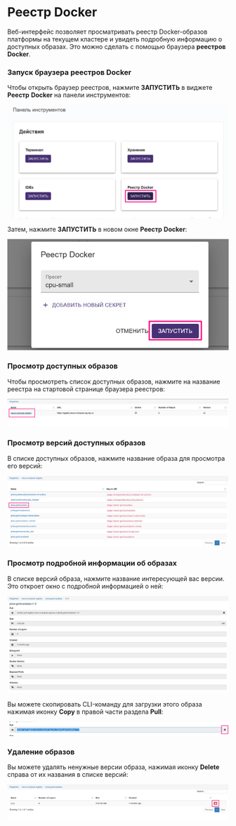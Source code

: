 # Реестр Docker

Веб-интерфейс позволяет просматривать реестр Docker-образов платформы на текущем кластере и увидеть подробную информацию о доступных образах. Это можно сделать с помощью браузера **реестров Docker**.  

### Запуск браузера реестров Docker

Чтобы открыть браузер реестров, нажмите **ЗАПУСТИТЬ** в виджете **Реестр** **Docker** на панели инструментов:

![](../.gitbook/assets/image%20%28134%29.png)

Затем, нажмите **ЗАПУСТИТЬ** в новом окне **Реестр** **Docker**:

![](../.gitbook/assets/image%20%28137%29.png)

### Просмотр доступных образов

Чтобы просмотреть список доступных образов, нажмите на название реестра на стартовой странице браузера реестров:

![](../.gitbook/assets/image%20%28130%29.png)

### Просмотр версий доступных образов

В списке доступных образов, нажмите название образа для просмотра его версий:

![](../.gitbook/assets/image%20%28138%29.png)

### Просмотр подробной информации об образах

В списке версий образа, нажмите название интересующей вас версии. Это откроет окно с подробной информацией о ней:

![](../.gitbook/assets/image%20%28139%29.png)

Вы можете скопировать CLI-команду для загрузки этого образа нажимая иконку **Copy** в правой части раздела **Pull**:

![](../.gitbook/assets/image%20%28135%29.png)

### Удаление образов

Вы можете удалять ненужные версии образа, нажимая иконку **Delete** справа от их названия в списке версий:

![](../.gitbook/assets/image%20%28133%29.png)

